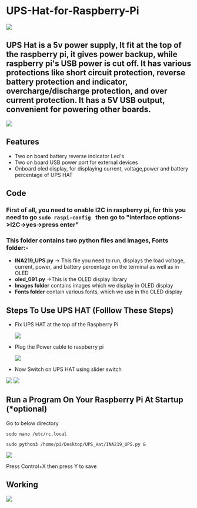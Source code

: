 # UPS-Hat-for-Raspberry-Pi
<img src= "https://github.com/sbcshop/UPS-Hat-for-Raspberry-Pi/blob/main/Images/banner.png" />

## UPS Hat is a 5v power supply, It fit at the top of the raspberry pi, it gives power backup, while raspberry pi's USB power is cut off. It has various protections like short circuit protection, reverse battery protection and indicator, overcharge/discharge protection, and over current protection. It has a 5V USB output, convenient for powering other boards.
<img src= "https://github.com/sbcshop/UPS-Hat-for-Raspberry-Pi/blob/main/Images/inout-voltage.png" />

## Features
  * Two on board battery reverse indicator Led's 
  * Two on board USB power port for external devices
  * Onboard oled display, for displaying current, voltage,power and battery percentage of UPS HAT 
  
## Code
### First of all, you need to enable I2C in raspberry pi, for this you need to go  ```sudo raspi-config ``` then go to "interface options->I2C->yes->press enter" 
### This folder contains two python files and Images, Fonts folder:-
   * **INA219_UPS.py**  -> This file you need to run, displays the load voltage, current, power, and battery percentage on the terminal as well as in OLED
   * **oled_091.py**    ->This is the OLED display library 
   * **Images folder** contains images which we display in OLED display
   * **Fonts folder** contain various fonts, which we use in the OLED display

## Steps To Use UPS HAT (Folllow These Steps)
  * Fix UPS HAT at the top of the Raspberry Pi
  
    <img src= "https://github.com/sbcshop/UPS-Hat-for-Raspberry-Pi/blob/main/Images/img1.JPG" />
   
  * Plug the Power cable to raspberry pi

    <img src= "https://github.com/sbcshop/UPS-Hat-for-Raspberry-Pi/blob/main/Images/img2.JPG" />
    
  * Now Switch on UPS HAT using slider switch
  
   <img src= "https://github.com/sbcshop/UPS-Hat-for-Raspberry-Pi/blob/main/Images/img3.JPG" />
   <img src= "https://github.com/sbcshop/UPS-Hat-for-Raspberry-Pi/blob/main/Images/img4.JPG" />
   
  
  
  
## Run a Program On Your Raspberry Pi At Startup (*optional)
Go to below directory

 ```sudo nano /etc/rc.local```
 
 ```sudo python3 /home/pi/Desktop/UPS_Hat/INA219_UPS.py &```
 
 <img src= "https://github.com/sbcshop/UPS-Hat-for-Raspberry-Pi/blob/main/Images/img.JPG" />
 
 Press Control+X then press Y to save

   
## Working
<img src= "https://github.com/sbcshop/UPS-Hat-for-Raspberry-Pi/blob/main/Images/giff.gif" />
